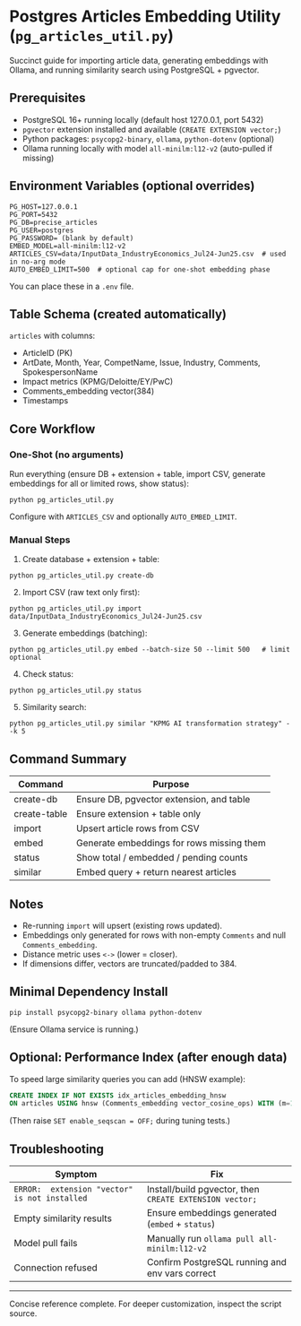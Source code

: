 # Postgres Articles Embedding Utility (`pg_articles_util.py`)

Succinct guide for importing article data, generating embeddings with Ollama, and running similarity search using PostgreSQL + pgvector.

## Prerequisites

- PostgreSQL 16+ running locally (default host 127.0.0.1, port 5432)
- `pgvector` extension installed and available (`CREATE EXTENSION vector;`)
- Python packages: `psycopg2-binary`, `ollama`, `python-dotenv` (optional)
- Ollama running locally with model `all-minilm:l12-v2` (auto-pulled if missing)

## Environment Variables (optional overrides)

```
PG_HOST=127.0.0.1
PG_PORT=5432
PG_DB=precise_articles
PG_USER=postgres
PG_PASSWORD= (blank by default)
EMBED_MODEL=all-minilm:l12-v2
ARTICLES_CSV=data/InputData_IndustryEconomics_Jul24-Jun25.csv  # used in no-arg mode
AUTO_EMBED_LIMIT=500  # optional cap for one-shot embedding phase
```

You can place these in a `.env` file.

## Table Schema (created automatically)

`articles` with columns:

- ArticleID (PK)
- ArtDate, Month, Year, CompetName, Issue, Industry, Comments, SpokespersonName
- Impact metrics (KPMG/Deloitte/EY/PwC)
- Comments_embedding vector(384)
- Timestamps

## Core Workflow

### One-Shot (no arguments)

Run everything (ensure DB + extension + table, import CSV, generate embeddings for all or limited rows, show status):

```
python pg_articles_util.py
```

Configure with `ARTICLES_CSV` and optionally `AUTO_EMBED_LIMIT`.

### Manual Steps

1. Create database + extension + table:

```
python pg_articles_util.py create-db
```

2. Import CSV (raw text only first):

```
python pg_articles_util.py import data/InputData_IndustryEconomics_Jul24-Jun25.csv
```

3. Generate embeddings (batching):

```
python pg_articles_util.py embed --batch-size 50 --limit 500   # limit optional
```

4. Check status:

```
python pg_articles_util.py status
```

5. Similarity search:

```
python pg_articles_util.py similar "KPMG AI transformation strategy" --k 5
```

## Command Summary

| Command         | Purpose                                   |
| --------------- | ----------------------------------------- |
| create-db       | Ensure DB, pgvector extension, and table  |
| create-table    | Ensure extension + table only             |
| import <csv>    | Upsert article rows from CSV              |
| embed           | Generate embeddings for rows missing them |
| status          | Show total / embedded / pending counts    |
| similar <query> | Embed query + return nearest articles     |

## Notes

- Re-running `import` will upsert (existing rows updated).
- Embeddings only generated for rows with non-empty `Comments` and null `Comments_embedding`.
- Distance metric uses `<->` (lower = closer).
- If dimensions differ, vectors are truncated/padded to 384.

## Minimal Dependency Install

```
pip install psycopg2-binary ollama python-dotenv
```

(Ensure Ollama service is running.)

## Optional: Performance Index (after enough data)

To speed large similarity queries you can add (HNSW example):

```sql
CREATE INDEX IF NOT EXISTS idx_articles_embedding_hnsw
ON articles USING hnsw (Comments_embedding vector_cosine_ops) WITH (m=16, ef_construction=64);
```

(Then raise `SET enable_seqscan = OFF;` during tuning tests.)

## Troubleshooting

| Symptom                                       | Fix                                                     |
| --------------------------------------------- | ------------------------------------------------------- |
| `ERROR:  extension "vector" is not installed` | Install/build pgvector, then `CREATE EXTENSION vector;` |
| Empty similarity results                      | Ensure embeddings generated (`embed` + `status`)        |
| Model pull fails                              | Manually run `ollama pull all-minilm:l12-v2`            |
| Connection refused                            | Confirm PostgreSQL running and env vars correct         |

---

Concise reference complete. For deeper customization, inspect the script source.
